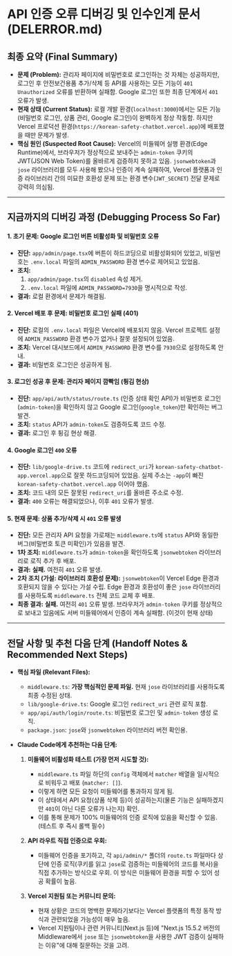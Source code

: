 
# API 인증 오류 디버깅 및 인수인계 문서 (DELERROR.md)

## 최종 요약 (Final Summary)

- **문제 (Problem):** 관리자 페이지에 비밀번호로 로그인하는 것 자체는 성공하지만, 로그인 후 안전보건용품 추가/삭제 등 API를 사용하는 모든 기능이 `401 Unauthorized` 오류를 반환하며 실패함. Google 로그인 또한 최종 단계에서 `401` 오류가 발생.
- **현재 상태 (Current Status):** 로컬 개발 환경(`localhost:3000`)에서는 모든 기능(비밀번호 로그인, 상품 관리, Google 로그인)이 완벽하게 정상 작동함. 하지만 Vercel 프로덕션 환경(`https://korean-safety-chatbot.vercel.app`)에 배포했을 때만 문제가 발생.
- **핵심 원인 (Suspected Root Cause):** Vercel의 미들웨어 실행 환경(Edge Runtime)에서, 브라우저가 정상적으로 보내주는 `admin-token` 쿠키의 JWT(JSON Web Token)를 올바르게 검증하지 못하고 있음. `jsonwebtoken`과 `jose` 라이브러리를 모두 사용해 봤으나 인증이 계속 실패하여, Vercel 플랫폼과 인증 라이브러리 간의 미묘한 호환성 문제 또는 환경 변수(`JWT_SECRET`) 전달 문제로 강력히 의심됨.

---

## 지금까지의 디버깅 과정 (Debugging Process So Far)

#### 1. 초기 문제: Google 로그인 버튼 비활성화 및 비밀번호 오류
- **진단:** `app/admin/page.tsx`에 버튼이 하드코딩으로 비활성화되어 있었고, 비밀번호는 `.env.local` 파일의 `ADMIN_PASSWORD` 환경 변수로 제어되고 있었음.
- **조치:**
    1. `app/admin/page.tsx`의 `disabled` 속성 제거.
    2. `.env.local` 파일에 `ADMIN_PASSWORD=7930`을 명시적으로 작성.
- **결과:** 로컬 환경에서 문제가 해결됨.

#### 2. Vercel 배포 후 문제: 비밀번호 로그인 실패 (401)
- **진단:** 로컬의 `.env.local` 파일은 Vercel에 배포되지 않음. Vercel 프로젝트 설정에 `ADMIN_PASSWORD` 환경 변수가 없거나 잘못 설정되어 있었음.
- **조치:** Vercel 대시보드에서 `ADMIN_PASSWORD` 환경 변수를 `7930`으로 설정하도록 안내.
- **결과:** 비밀번호 로그인은 성공하게 됨.

#### 3. 로그인 성공 후 문제: 관리자 페이지 깜빡임 (튕김 현상)
- **진단:** `app/api/auth/status/route.ts` (인증 상태 확인 API)가 비밀번호 로그인(`admin-token`)을 확인하지 않고 Google 로그인(`google_token`)만 확인하는 버그 발견.
- **조치:** `status` API가 `admin-token`도 검증하도록 코드 수정.
- **결과:** 로그인 후 튕김 현상 해결.

#### 4. Google 로그인 `400` 오류
- **진단:** `lib/google-drive.ts` 코드에 `redirect_uri`가 `korean-safety-chatbot-app.vercel.app`으로 잘못 하드코딩되어 있었음. 실제 주소는 `-app`이 빠진 `korean-safety-chatbot.vercel.app` 이어야 했음.
- **조치:** 코드 내의 모든 잘못된 `redirect_uri`를 올바른 주소로 수정.
- **결과:** `400` 오류는 해결되었으나, 이후 `401` 오류가 발생.

#### 5. 현재 문제: 상품 추가/삭제 시 `401` 오류 발생
- **진단:** 모든 관리자 API 요청을 가로채는 `middleware.ts`에 `status` API와 동일한 버그(비밀번호 토큰 미확인)가 있음을 발견.
- **1차 조치:** `middleware.ts`가 `admin-token`을 확인하도록 `jsonwebtoken` 라이브러리로 로직 추가 후 배포.
- **결과:** **실패.** 여전히 `401` 오류 발생.
- **2차 조치 (가설: 라이브러리 호환성 문제):** `jsonwebtoken`이 Vercel Edge 환경과 호환되지 않을 수 있다는 가설 수립. Edge 환경과 호환성이 좋은 `jose` 라이브러리를 사용하도록 `middleware.ts` 전체 코드 교체 후 배포.
- **최종 결과:** **실패.** 여전히 `401` 오류 발생. 브라우저가 `admin-token` 쿠키를 정상적으로 보내고 있음에도 서버 미들웨어에서 인증이 계속 실패함. (이것이 현재 상태)

---

## 전달 사항 및 추천 다음 단계 (Handoff Notes & Recommended Next Steps)

- **핵심 파일 (Relevant Files):**
    - `middleware.ts`: **가장 핵심적인 문제 파일.** 현재 `jose` 라이브러리를 사용하도록 최종 수정된 상태.
    - `lib/google-drive.ts`: Google 로그인 `redirect_uri` 관련 로직 포함.
    - `app/api/auth/login/route.ts`: 비밀번호 로그인 및 `admin-token` 생성 로직.
    - `package.json`: `jose`와 `jsonwebtoken` 라이브러리 버전 확인용.

- **Claude Code에게 추천하는 다음 단계:**

    1.  **미들웨어 비활성화 테스트 (가장 먼저 시도할 것):**
        - `middleware.ts` 파일 하단의 `config` 객체에서 `matcher` 배열을 일시적으로 비워두고 배포 (`matcher: []`).
        - 이렇게 하면 모든 요청이 미들웨어를 통과하지 않게 됨.
        - 이 상태에서 API 요청(상품 삭제 등)이 성공하는지(물론 기능은 실패하겠지만 `401`이 아닌 다른 오류가 나는지) 확인.
        - 이를 통해 문제가 100% 미들웨어의 인증 로직에 있음을 확신할 수 있음. (테스트 후 즉시 롤백 필수)

    2.  **API 라우트 직접 인증으로 우회:**
        - 미들웨어 인증을 포기하고, 각 `api/admin/*` 폴더의 `route.ts` 파일마다 상단에 인증 로직(쿠키를 읽고 `jose`로 검증하는 미들웨어의 코드를 복사)을 직접 추가하는 방식으로 우회. 이 방식은 미들웨어 환경을 피할 수 있어 성공 확률이 높음.

    3.  **Vercel 지원팀 또는 커뮤니티 문의:**
        - 현재 상황은 코드의 명백한 문제라기보다는 Vercel 플랫폼의 특정 동작 방식과 관련되었을 가능성이 매우 높음.
        - Vercel 지원팀이나 관련 커뮤니티(Next.js 등)에 "Next.js 15.5.2 버전의 Middleware에서 `jose` 또는 `jsonwebtoken`을 사용한 JWT 검증이 실패하는 이유"에 대해 질문하는 것을 고려.
